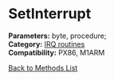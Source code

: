 # SetInterrupt

**Parameters:** byte, procedure;  
**Category:** [IRQ routines](../categories/irq_routines.md)  
**Compatibility:** PX86, M1ARM  


[Back to Methods List](../../SUMMARY.md)
